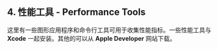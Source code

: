 ## 4. 性能工具 - Performance Tools
这里有一些图形应用程序和命令行工具可用于收集性能指标。一些性能工具与 **Xcode** 一起安装。其他的可以从 **Apple Developer** 网站下载。